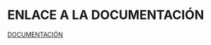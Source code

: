 
# ENLACE A LA DOCUMENTACIÓN

[DOCUMENTACIÓN](https://github.com/PabloFdez06/EDE_CodeSmell_PFF/blob/P4.3.2-PFF/PRO-4.3.2-PFF.md)